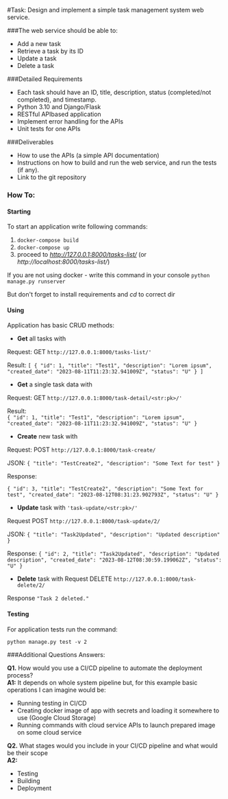#Task:
Design and implement a simple task management system web service.

###The web service should be able to:
- Add a new task
- Retrieve a task by its ID
- Update a task
- Delete a task

###Detailed Requirements
- Each task should have an ID, title, description, status (completed/not completed), and timestamp.
- Python 3.10 and Django/Flask
- RESTful APIbased application
- Implement error handling for the APIs
- Unit tests for one APIs


###Deliverables
- How to use the APIs (a simple API documentation)
- Instructions on how to build and run the web service, and run the tests (if any).
- Link to the git repository

### How To:
#### Starting
To start an application write following commands:
1. `docker-compose build`
2. `docker-compose up`
3. proceed to _http://127.0.0.1:8000/tasks-list/_  (or _http://localhost:8000/tasks-list/_) 

If you are not using docker - write this command in your console
`python manage.py runserver`

But don't forget to install requirements and _cd_ to correct dir

#### Using
Application has basic CRUD methods:   
- **Get** all tasks with
  
Request: GET `http://127.0.0.1:8000/tasks-list/'`

Result: `[
    {
        "id": 1,
        "title": "Test1",
        "description": "Lorem ipsum",
        "created_date": "2023-08-11T11:23:32.941009Z",
        "status": "U"
    }
]`
  
- **Get** a single task data with

Request: GET `http://127.0.0.1:8000/task-detail/<str:pk>/'`

Result:  
`{
    "id": 1,
    "title": "Test1",
    "description": "Lorem ipsum",
    "created_date": "2023-08-11T11:23:32.941009Z",
    "status": "U"
}`

- **Create** new task with 
  
Request: POST
`http://127.0.0.1:8000/task-create/`

JSON:
`{
    "title": "TestCreate2",
    "description": "Some Text for test"
}`

Response:

`{
    "id": 3,
    "title": "TestCreate2",
    "description": "Some Text for test",
    "created_date": "2023-08-12T08:31:23.902793Z",
    "status": "U"
}`


- **Update** task with `'task-update/<str:pk>/'`
  
Request POST `http://127.0.0.1:8000/task-update/2/`

JSON:
`{
    "title": "Task2Updated",
    "description": "Updated description"
}`

Response:
`{
    "id": 2,
    "title": "Task2Updated",
    "description": "Updated description",
    "created_date": "2023-08-12T08:30:59.199062Z",
    "status": "U"
}`
- **Delete** task with
Request DELETE `http://127.0.0.1:8000/task-delete/2/`
  
Response `"Task 2 deleted."`

#### Testing
For application tests run the command:

`python manage.py test -v 2`


###Additional Questions Answers:

**Q1.** How would you use a CI/CD pipeline to automate the deployment process?
   <br>
**A1:** It depends on whole system pipeline but, for this example basic operations I can imagine would be:
- Running testing in CI/CD
- Creating docker image of app with secrets and loading it somewhere to use (Google Cloud Storage)
- Running commands with cloud service APIs to launch prepared image on some cloud service 

  
**Q2.** What stages would you include in your CI/CD pipeline and what would be their scope
<br>
**A2:** 
- Testing
- Building
- Deployment